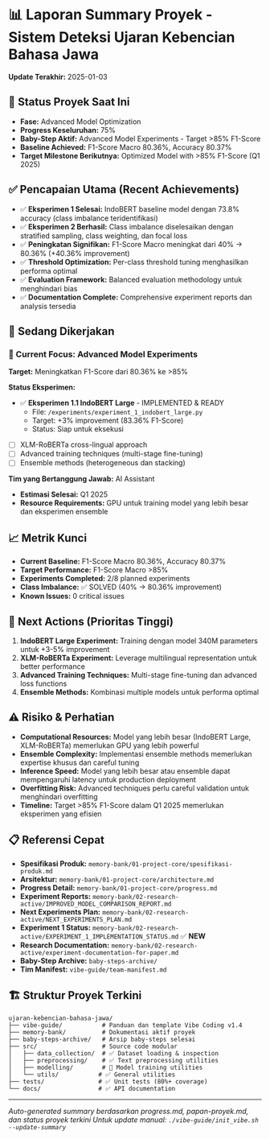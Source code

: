 # 📊 Laporan Summary Proyek - Sistem Deteksi Ujaran Kebencian Bahasa Jawa
**Update Terakhir:** 2025-01-03

## 🎯 Status Proyek Saat Ini
- **Fase:** Advanced Model Optimization
- **Progress Keseluruhan:** 75%
- **Baby-Step Aktif:** Advanced Model Experiments - Target >85% F1-Score
- **Baseline Achieved:** F1-Score Macro 80.36%, Accuracy 80.37%
- **Target Milestone Berikutnya:** Optimized Model with >85% F1-Score (Q1 2025)

## ✅ Pencapaian Utama (Recent Achievements)
- ✅ **Eksperimen 1 Selesai:** IndoBERT baseline model dengan 73.8% accuracy (class imbalance teridentifikasi)
- ✅ **Eksperimen 2 Berhasil:** Class imbalance diselesaikan dengan stratified sampling, class weighting, dan focal loss
- ✅ **Peningkatan Signifikan:** F1-Score Macro meningkat dari 40% → 80.36% (+40.36% improvement)
- ✅ **Threshold Optimization:** Per-class threshold tuning menghasilkan performa optimal
- ✅ **Evaluation Framework:** Balanced evaluation methodology untuk menghindari bias
- ✅ **Documentation Complete:** Comprehensive experiment reports dan analysis tersedia

## 🚧 Sedang Dikerjakan
### 🎯 Current Focus: Advanced Model Experiments
**Target:** Meningkatkan F1-Score dari 80.36% ke >85%

**Status Eksperimen:**
- ✅ **Eksperimen 1.1 IndoBERT Large** - IMPLEMENTED & READY
  - File: `/experiments/experiment_1_indobert_large.py`
  - Target: +3% improvement (83.36% F1-Score)
  - Status: Siap untuk eksekusi
- [ ] XLM-RoBERTa cross-lingual approach
- [ ] Advanced training techniques (multi-stage fine-tuning)
- [ ] Ensemble methods (heterogeneous dan stacking)

**Tim yang Bertanggung Jawab:** AI Assistant
- **Estimasi Selesai:** Q1 2025
- **Resource Requirements:** GPU untuk training model yang lebih besar dan eksperimen ensemble

## 📈 Metrik Kunci
- **Current Baseline:** F1-Score Macro 80.36%, Accuracy 80.37%
- **Target Performance:** F1-Score Macro >85%
- **Experiments Completed:** 2/8 planned experiments
- **Class Imbalance:** ✅ SOLVED (40% → 80.36% improvement)
- **Known Issues:** 0 critical issues

## 🔮 Next Actions (Prioritas Tinggi)
1. **IndoBERT Large Experiment:** Training dengan model 340M parameters untuk +3-5% improvement
2. **XLM-RoBERTa Experiment:** Leverage multilingual representation untuk better performance
3. **Advanced Training Techniques:** Multi-stage fine-tuning dan advanced loss functions
4. **Ensemble Methods:** Kombinasi multiple models untuk performa optimal

## ⚠️ Risiko & Perhatian
- **Computational Resources:** Model yang lebih besar (IndoBERT Large, XLM-RoBERTa) memerlukan GPU yang lebih powerful
- **Ensemble Complexity:** Implementasi ensemble methods memerlukan expertise khusus dan careful tuning
- **Inference Speed:** Model yang lebih besar atau ensemble dapat mempengaruhi latency untuk production deployment
- **Overfitting Risk:** Advanced techniques perlu careful validation untuk menghindari overfitting
- **Timeline:** Target >85% F1-Score dalam Q1 2025 memerlukan eksperimen yang efisien

## 📋 Referensi Cepat
- **Spesifikasi Produk:** `memory-bank/01-project-core/spesifikasi-produk.md`
- **Arsitektur:** `memory-bank/01-project-core/architecture.md`
- **Progress Detail:** `memory-bank/01-project-core/progress.md`
- **Experiment Reports:** `memory-bank/02-research-active/IMPROVED_MODEL_COMPARISON_REPORT.md`
- **Next Experiments Plan:** `memory-bank/02-research-active/NEXT_EXPERIMENTS_PLAN.md`
- **Experiment 1 Status:** `memory-bank/02-research-active/EXPERIMENT_1_IMPLEMENTATION_STATUS.md` ✅ **NEW**
- **Research Documentation:** `memory-bank/02-research-active/experiment-documentation-for-paper.md`
- **Baby-Step Archive:** `baby-steps-archive/`
- **Tim Manifest:** `vibe-guide/team-manifest.md`

## 🏗️ Struktur Proyek Terkini
```
ujaran-kebencian-bahasa-jawa/
├── vibe-guide/           # Panduan dan template Vibe Coding v1.4
├── memory-bank/          # Dokumentasi aktif proyek
├── baby-steps-archive/   # Arsip baby-steps selesai
├── src/                  # Source code modular
│   ├── data_collection/  # ✅ Dataset loading & inspection
│   ├── preprocessing/    # ✅ Text preprocessing utilities
│   ├── modelling/        # 🔄 Model training utilities
│   └── utils/           # ✅ General utilities
├── tests/               # ✅ Unit tests (80%+ coverage)
└── docs/                # ✅ API documentation
```

---
*Auto-generated summary berdasarkan progress.md, papan-proyek.md, dan status proyek terkini*
*Untuk update manual: `./vibe-guide/init_vibe.sh --update-summary`*